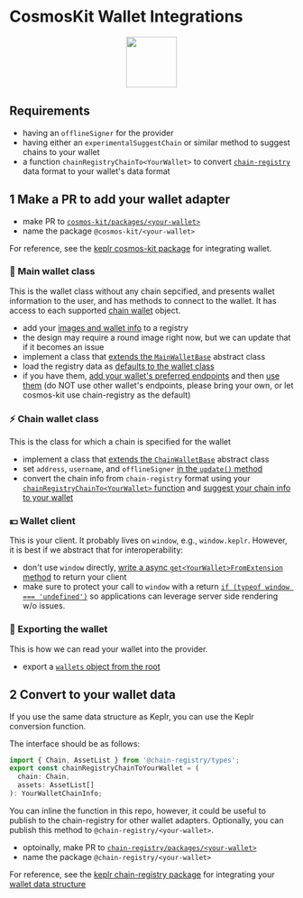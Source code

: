 # CosmosKit Wallet Integrations

<p align="center" width="100%">
    <img height="90" src="https://user-images.githubusercontent.com/545047/190171432-5526db8f-9952-45ce-a745-bea4302f912b.svg" />
</p>

## Requirements

- having an `offlineSigner` for the provider
- having either an `experimentalSuggestChain` or similar method to suggest chains to your wallet
- a function `chainRegistryChainTo<YourWallet>` to convert [`chain-registry`](https://github.com/cosmos/chain-registry) data format to your wallet's data format

## 1 Make a PR to add your wallet adapter

- make PR to [`cosmos-kit/packages/<your-wallet>`](https://github.com/cosmology-tech/cosmos-kit/tree/main/packages)
- name the package `@cosmos-kit/<your-wallet>`

For reference, see the [keplr cosmos-kit package](https://github.com/cosmology-tech/cosmos-kit/tree/main/packages/keplr) for integrating wallet.

### 📝 Main wallet class

This is the wallet class without any chain sepcified, and presents wallet information to the user, and has methods to connect to the wallet. It has access to each supported [chain wallet](#⚡️-chain-wallet-class) object.

- add your [images and wallet info](https://github.com/cosmology-tech/cosmos-kit/blob/aa16c2c4fc3d8245e2fa0d2624a6f2ff5ab73c2a/packages/keplr/src/extension/registry.ts) to a registry
- the design may require a round image right now, but we can update that if it becomes an issue
- implement a class that [extends the `MainWalletBase`](https://github.com/cosmology-tech/cosmos-kit/blob/aa16c2c4fc3d8245e2fa0d2624a6f2ff5ab73c2a/packages/keplr/src/extension/main-wallet.ts#L11) abstract class
- load the registry data as [defaults to the wallet class](https://github.com/cosmology-tech/cosmos-kit/blob/aa16c2c4fc3d8245e2fa0d2624a6f2ff5ab73c2a/packages/keplr/src/extension/main-wallet.ts#L20)
- if you have them, [add your wallet's preferred endpoints](https://github.com/cosmology-tech/cosmos-kit/blob/aa16c2c4fc3d8245e2fa0d2624a6f2ff5ab73c2a/packages/keplr/src/config.ts#L3) and then [use them](https://github.com/cosmology-tech/cosmos-kit/blob/aa16c2c4fc3d8245e2fa0d2624a6f2ff5ab73c2a/packages/keplr/src/extension/main-wallet.ts#L31-L48) (do NOT use other wallet's endpoints, please bring your own, or let cosmos-kit use chain-registry as the default)

### ⚡️ Chain wallet class

This is the class for which a chain is specified for the wallet

- implement a class that [extends the `ChainWalletBase`](https://github.com/cosmology-tech/cosmos-kit/blob/aa16c2c4fc3d8245e2fa0d2624a6f2ff5ab73c2a/packages/keplr/src/extension/chain-wallet.ts#L8) abstract class
- set `address`, `username`, and `offlineSigner` [in the `update()` method](https://github.com/cosmology-tech/cosmos-kit/blob/aa16c2c4fc3d8245e2fa0d2624a6f2ff5ab73c2a/packages/keplr/src/extension/chain-wallet.ts#L50-L56)
- convert the chain info from `chain-registry` format using your [`chainRegistryChainTo<YourWallet>` function](https://github.com/cosmology-tech/cosmos-kit/blob/95d4f1346ee9d577cb18415127aaba84cca6b1a4/packages/keplr/src/extension/chain-wallet.ts#L33-L35) and [suggest your chain info to your wallet](https://github.com/cosmology-tech/cosmos-kit/blob/aa16c2c4fc3d8245e2fa0d2624a6f2ff5ab73c2a/packages/keplr/src/extension/chain-wallet.ts#L46)

### 💴 Wallet client

This is your client. It probably lives on `window`, e.g., `window.keplr`. However, it is best if we abstract that for interoperability:

- don't use `window` directly, [write a async `get<YourWallet>FromExtension` method](https://github.com/cosmology-tech/cosmos-kit/blob/aa16c2c4fc3d8245e2fa0d2624a6f2ff5ab73c2a/packages/keplr/src/extension/utils.ts#L5-L10) to return your client
- make sure to protect your call to `window` with a return [`if (typeof window === 'undefined')`](https://github.com/cosmology-tech/cosmos-kit/blob/aa16c2c4fc3d8245e2fa0d2624a6f2ff5ab73c2a/packages/keplr/src/extension/utils.ts#L8-L10) so applications can leverage server side rendering w/o issues.

### 🔌 Exporting the wallet

This is how we can read your wallet into the provider.

- export a [`wallets` object from the root](https://github.com/cosmology-tech/cosmos-kit/blob/aa16c2c4fc3d8245e2fa0d2624a6f2ff5ab73c2a/packages/keplr/src/keplr.ts#L7)

## 2 Convert to your wallet data

If you use the same data structure as Keplr, you can use the Keplr conversion function.

The interface should be as follows:

```ts
import { Chain, AssetList } from '@chain-registry/types';
export const chainRegistryChainToYourWallet = (
  chain: Chain,
  assets: AssetList[]
): YourWalletChainInfo;
```

You can inline the function in this repo, however, it could be useful to publish to the chain-registry for other wallet adapters. Optionally, you can publish this method to `@chain-registry/<your-wallet>`.

- optoinally, make PR to [`chain-registry/packages/<your-wallet>`](https://github.com/cosmology-tech/chain-registry/tree/main/packages)
- name the package `@chain-registry/<your-wallet>`

For reference, see the [keplr chain-registry package](https://github.com/cosmology-tech/chain-registry/tree/main/packages/keplr) for integrating your [wallet data structure](https://github.com/cosmology-tech/chain-registry/blob/40709e28e89fe7346017f1daddd9195b33a273df/packages/keplr/src/index.ts#L25)
